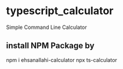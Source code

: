 # typescript_calculator
 Simple Command Line Calculator

## install NPM Package by 
 npm i ehsanallahi-calculator
 npx ts-calculator
